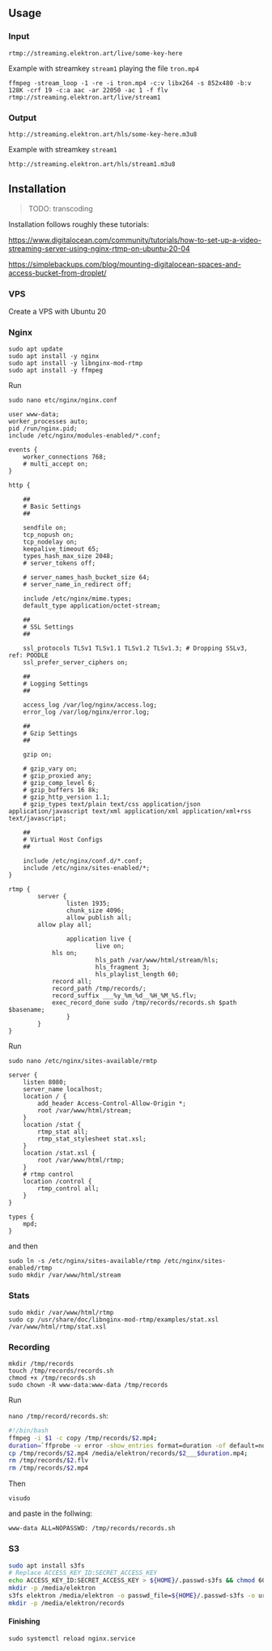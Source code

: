 ## Usage

### Input

```
rtmp://streaming.elektron.art/live/some-key-here
```

Example with streamkey `stream1` playing the file `tron.mp4`

```
ffmpeg -stream_loop -1 -re -i tron.mp4 -c:v libx264 -s 852x480 -b:v 128K -crf 19 -c:a aac -ar 22050 -ac 1 -f flv rtmp://streaming.elektron.art/live/stream1
```

### Output 


```
http://streaming.elektron.art/hls/some-key-here.m3u8
```

Example with streamkey `stream1`

```
http://streaming.elektron.art/hls/stream1.m3u8
```

## Installation

> TODO: transcoding

Installation follows roughly these tutorials:

https://www.digitalocean.com/community/tutorials/how-to-set-up-a-video-streaming-server-using-nginx-rtmp-on-ubuntu-20-04

https://simplebackups.com/blog/mounting-digitalocean-spaces-and-access-bucket-from-droplet/

### VPS

Create a VPS with Ubuntu 20

### Nginx

```
sudo apt update
sudo apt install -y nginx
sudo apt install -y libnginx-mod-rtmp
sudo apt install -y ffmpeg
```

Run

```
sudo nano etc/nginx/nginx.conf
```

```nginx
user www-data;
worker_processes auto;
pid /run/nginx.pid;
include /etc/nginx/modules-enabled/*.conf;

events {
	worker_connections 768;
	# multi_accept on;
}

http {

	##
	# Basic Settings
	##

	sendfile on;
	tcp_nopush on;
	tcp_nodelay on;
	keepalive_timeout 65;
	types_hash_max_size 2048;
	# server_tokens off;

	# server_names_hash_bucket_size 64;
	# server_name_in_redirect off;

	include /etc/nginx/mime.types;
	default_type application/octet-stream;

	##
	# SSL Settings
	##

	ssl_protocols TLSv1 TLSv1.1 TLSv1.2 TLSv1.3; # Dropping SSLv3, ref: POODLE
	ssl_prefer_server_ciphers on;

	##
	# Logging Settings
	##

	access_log /var/log/nginx/access.log;
	error_log /var/log/nginx/error.log;

	##
	# Gzip Settings
	##

	gzip on;

	# gzip_vary on;
	# gzip_proxied any;
	# gzip_comp_level 6;
	# gzip_buffers 16 8k;
	# gzip_http_version 1.1;
	# gzip_types text/plain text/css application/json application/javascript text/xml application/xml application/xml+rss text/javascript;

	##
	# Virtual Host Configs
	##

	include /etc/nginx/conf.d/*.conf;
	include /etc/nginx/sites-enabled/*;
}

rtmp {
        server {
                listen 1935;
                chunk_size 4096;
                allow publish all;
		allow play all;
				
                application live {
                        live on;
			hls on;
                        hls_path /var/www/html/stream/hls;
                        hls_fragment 3;
                        hls_playlist_length 60;
			record all;  
			record_path /tmp/records/;  
			record_suffix ___%y_%m_%d__%H_%M_%S.flv;  
			exec_record_done sudo /tmp/records/records.sh $path $basename;
                }
        }
}
```

Run

```
sudo nano /etc/nginx/sites-available/rmtp
```

```nginx
server {
    listen 8080;
    server_name localhost;
    location / {
        add_header Access-Control-Allow-Origin *;
        root /var/www/html/stream;
    }
    location /stat {
        rtmp_stat all;
        rtmp_stat_stylesheet stat.xsl;
    }
    location /stat.xsl {
        root /var/www/html/rtmp;
    }
    # rtmp control
    location /control {
        rtmp_control all;
    }
}

types {
    mpd;
}
```

and then

```
sudo ln -s /etc/nginx/sites-available/rtmp /etc/nginx/sites-enabled/rtmp
sudo mkdir /var/www/html/stream
```

### Stats

```
sudo mkdir /var/www/html/rtmp
sudo cp /usr/share/doc/libnginx-mod-rtmp/examples/stat.xsl /var/www/html/rtmp/stat.xsl
```

### Recording

```
mkdir /tmp/records
touch /tmp/records/records.sh
chmod +x /tmp/records.sh
sudo chown -R www-data:www-data /tmp/records
```

Run

`nano /tmp/record/records.sh`:

```sh
#!/bin/bash 
ffmpeg -i $1 -c copy /tmp/records/$2.mp4;
duration=`ffprobe -v error -show_entries format=duration -of default=noprint_wrappers=1:nokey=1 /tmp/records/$2.mp4`
cp /tmp/records/$2.mp4 /media/elektron/records/$2___$duration.mp4;
rm /tmp/records/$2.flv
rm /tmp/records/$2.mp4
```

Then

```
visudo
```

and paste in the follwing:

```
www-data ALL=NOPASSWD: /tmp/records/records.sh
```

### S3


```sh
sudo apt install s3fs
# Replace ACCESS_KEY_ID:SECRET_ACCESS_KEY
echo ACCESS_KEY_ID:SECRET_ACCESS_KEY > ${HOME}/.passwd-s3fs && chmod 600 ${HOME}/.passwd-s3fs
mkdir -p /media/elektron
s3fs elektron /media/elektron -o passwd_file=${HOME}/.passwd-s3fs -o url=https://fra1.digitaloceanspaces.com -o use_path_request_style -o default_acl=public-read-write -o umask=0000,mp_umask=0000,uid=33,gid=33 -o nonempty
mkdir -p /media/elektron/records
```

#### Finishing

```
sudo systemctl reload nginx.service
```
